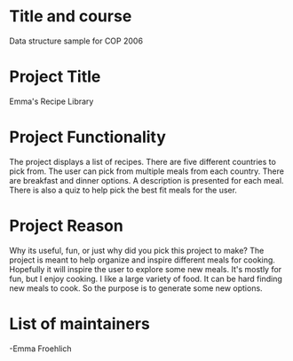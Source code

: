 # Title and course

Data structure sample for COP 2006

# Project Title 
Emma's Recipe Library


# Project Functionality
The project displays a list of recipes. There are five different countries to pick from. The user can pick from multiple meals from each country. There are breakfast and dinner options. A description is presented for each meal. There is also a quiz to help pick the best fit meals for the user. 

# Project Reason
Why its useful, fun, or just why did you pick this project to make?
The project is meant to help organize and inspire different meals for cooking. Hopefully it will inspire the user to explore some new meals. It's mostly for fun, but I enjoy cooking. I like a large variety of food. It can be hard finding new meals to cook. So the purpose is to generate some new options. 

# List of maintainers
-Emma Froehlich
